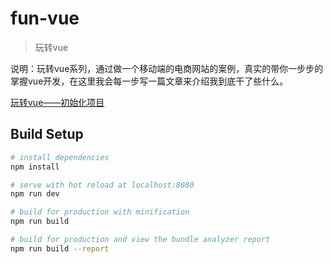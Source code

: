 # fun-vue

> 玩转vue

说明：玩转vue系列，通过做一个移动端的电商网站的案例，真实的带你一步步的掌握vue开发，在这里我会每一步写一篇文章来介绍我到底干了些什么。

[玩转vue——初始化项目](http://igeekbar.com/igeekbar/dashboard.htm)

## Build Setup

``` bash
# install dependencies
npm install

# serve with hot reload at localhost:8080
npm run dev

# build for production with minification
npm run build

# build for production and view the bundle analyzer report
npm run build --report
```
